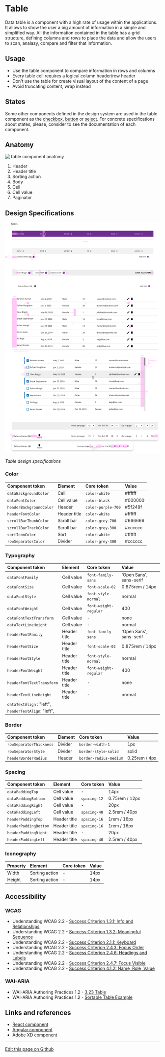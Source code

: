 # Table

Data table is a component with a high rate of usage within the applications. It allows to show the user a big amount of information in a simple and simplified way. All the information contained in the table has a grid structure, defining columns and rows to place the data and allow the users to scan, analazy, compare and filter that information.

## Usage

* Use the table component to compare information in rows and columns
* Every table cell requires a logical column header/row header
* Don't use the table for create visual layout of the content of a page
* Avoid truncating content, wrap instead

## States

Some other components defined in the design system are used in the table component as the [checkbox](https://developer.dxc.com/design/guidelines/components/checkbox), [button](https://developer.dxc.com/design/guidelines/components/button) or [select](https://developer.dxc.com/design/guidelines/components/select). For concrete specifications about states, please, consider to see the documentation of each component.

## Anatomy

![Table component anatomy](images/table_anatomy.png)

1. Header
2. Header title
3. Sorting action
4. Body
5. Cell
6. Cell value
7. Paginator


## Design Specifications

![Table design specifications](images/table_specs.png)

_Table design specifications_


### Color

| Component token          | Element         | Core token          | Value     |
| :----------------------- | :-------------- | :------------------ | :-------- |
| `dataBackgroundColor`    | Cell            | `color-white`       | #ffffff   | 
| `dataFontColor`          | Cell value      | `color-black`       | #000000   | 
| `headerBackgroundColor`  | Header          | `color-purple-700`  | #5f249f   |
| `headerFontColor`        | Header title    | `color-white`       | #ffffff   |
| `scrollBarThumbColor`    | Scroll bar      | `color-grey-700`    | #666666   |
| `scrollBarTrackColor`    | Scroll bar      | `color-grey-300`    | #cccccc   |
| `sortIconColor`          | Sort            | `color-white`       | #ffffff   |
| `rowSeparatorColor`      | Divider         | `color-grey-300`    | #cccccc   |


### Typography

| Component token            | Element         | Core token             | Value                    |
| :------------------------- | :-------------- | :--------------------- | :----------------------- |
| `dataFontFamily`           | Cell value      | `font-family-sans`     | 'Open Sans', sans-serif  |
| `dataFontSize`             | Cell value      | `font-scale-02`        | 0.875rem / 14px          |
| `dataFontStyle`            | Cell value      | `font-style-normal`    | normal                   |
| `dataFontWeight`           | Cell value      | `font-weight-regular`  | 400                      |
| `dataFontTextTransform`    | Cell value      | -                      | none                     |
| `dataTextLineHeight`       | Cell value      | -                      | normal                   |
| `headerFontFamily`         | Header title    | `font-family-sans`     | 'Open Sans', sans-serif  |
| `headerFontSize`           | Header title    | `font-scale-02`        | 0.875rem / 14px          |
| `headerFontStyle`          | Header title    | `font-style-normal`    | normal                   |
| `headerFontWeight`         | Header title    | `font-weight-regular`  | 400                      |
| `headerFontTextTransform`  | Header title    | -                      | none                     |
| `headerTextLineHeight`     | Header title    | -                      | normal                   |
| `dataTextAlign`  : "left",
| `headerTextAlign`: "left",

### Border

| Component token          | Element         | Core token             | Value                    |
| :----------------------- | :-------------- | :--------------------- | :----------------------- |
| `rowSeparatorThickness`  | Divider         | `border-width-1`       | 1px                      |
| `rowSeparatorStyle`      | Divider         | `border-style-solid`   | solid                    |
| `headerBorderRadius`     | Header          | `border-radius-medium` | 0.25rem / 4px            |


### Spacing

| Component token          | Element         | Core token             | Value                    |
| :----------------------- | :-------------- | :--------------------- | :----------------------- |
| `dataPaddingTop`         | Cell value      | -                      | 14px                     |
| `dataPaddingBottom`      | Cell value      | `spacing-12`           | 0.75rem / 12px           |
| `dataPaddingRight`       | Cell value      | -                      | 20px                     |
| `dataPaddingLeft`        | Cell value      | `spacing-40`           | 2.5rem / 40px            |
| `headerPaddingTop`       | Header title    | `spacing-16`           | 1rem / 16px              |
| `headerPaddingBottom`    | Header title    | `spacing-16`           | 1rem / 16px              |
| `headerPaddingRight`     | Header title    | -                      | 20px                     |
| `headerPaddingLeft`      | Header title    | `spacing-40`           | 2.5rem / 40px            |


### Iconography

| Property          | Element         | Core token             | Value        |
| :---------------- | :-------------- | :--------------------- | :----------- |
| Width             | Sorting action  | -                      | 14px         |
| Height            | Sorting action  | -                      | 14px         |


## Accessibility

### WCAG

* Understanding WCAG 2.2 - [Success Criterion 1.3.1: Info and Relationships](https://www.w3.org/WAI/WCAG22/Understanding/info-and-relationships)
* Understanding WCAG 2.2 - [Success Criterion 1.3.2: Meaningful Sequence](https://www.w3.org/WAI/WCAG22/Understanding/meaningful-sequence)
* Understanding WCAG 2.2 - [Success Criterion 2.1.1: Keyboard](https://www.w3.org/WAI/WCAG22/Understanding/keyboard)
* Understanding WCAG 2.2 - [Success Criterion 2.4.3: Focus Order](https://www.w3.org/WAI/WCAG22/Understanding/focus-order)
* Understanding WCAG 2.2 - [Success Criterion 2.4.6: Headings and Labels](https://www.w3.org/WAI/WCAG22/Understanding/headings-and-labels)
* Understanding WCAG 2.2 - [Success Criterion 2.4.7: Focus Visible](https://www.w3.org/WAI/WCAG22/Understanding/focus-visible)
* Understanding WCAG 2.2 - [Success Criterion 4.1.2: Name, Role, Value](https://www.w3.org/WAI/WCAG22/Understanding/name-role-value)

### WAI-ARIA

* WAI-ARIA Authoring Practices 1.2 - [3.23 Table](https://www.w3.org/TR/wai-aria-practices-1.2/#table)
* WAI-ARIA Authoring Practices 1.2 - [Sortable Table Example](https://www.w3.org/TR/wai-aria-practices-1.2/examples/table/sortable-table.html)

## Links and references

* [React component](https://developer.dxc.com/tools/react/next/#/components/resultsetTable)
* [Angular component](https://developer.dxc.com/tools/angular/next/#/components/resultsettable) 
* [Adobe XD component](https://xd.adobe.com/view/7c1326a5-31f5-4d55-8e5f-36a064d51273-2940/)  

____________________________________________________________

[Edit this page on Github](https://github.com/dxc-technology/halstack-style-guide/blob/master/guidelines/components/table/README.md)
